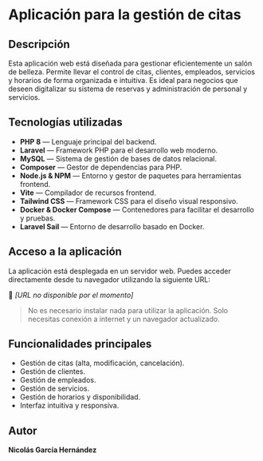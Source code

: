 # Aplicación para la gestión de citas

## Descripción

Esta aplicación web está diseñada para gestionar eficientemente un salón de belleza. Permite llevar el control de citas, clientes, empleados, servicios y horarios de forma organizada e intuitiva. Es ideal para negocios que deseen digitalizar su sistema de reservas y administración de personal y servicios.

## Tecnologías utilizadas

- **PHP 8** — Lenguaje principal del backend.
- **Laravel** — Framework PHP para el desarrollo web moderno.
- **MySQL** — Sistema de gestión de bases de datos relacional.
- **Composer** — Gestor de dependencias para PHP.
- **Node.js & NPM** — Entorno y gestor de paquetes para herramientas frontend.
- **Vite** — Compilador de recursos frontend.
- **Tailwind CSS** — Framework CSS para el diseño visual responsivo.
- **Docker & Docker Compose** — Contenedores para facilitar el desarrollo y pruebas.
- **Laravel Sail** — Entorno de desarrollo basado en Docker.

## Acceso a la aplicación

La aplicación está desplegada en un servidor web. Puedes acceder directamente desde tu navegador utilizando la siguiente URL:

📍 _[URL no disponible por el momento]_

> No es necesario instalar nada para utilizar la aplicación. Solo necesitas conexión a internet y un navegador actualizado.

## Funcionalidades principales

- Gestión de citas (alta, modificación, cancelación).
- Gestión de clientes.
- Gestión de empleados.
- Gestión de servicios.
- Gestión de horarios y disponibilidad.
- Interfaz intuitiva y responsiva.

## Autor

**Nicolás García Hernández**
